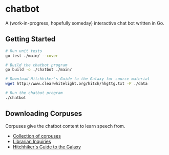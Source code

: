 # chatbot

A (work-in-progress, hopefully someday) interactive chat bot written in Go.

## Getting Started

```sh
# Run unit tests
go test ./main/ --cover

# Build the chatbot program
go build -o ./chatbot ./main/

# Download Hitchhiker's Guide to the Galaxy for source material
wget http://www.clearwhitelight.org/hitch/hhgttg.txt -P ./data

# Run the chatbot program
./chatbot
```

## Downloading Corpuses

Corpuses give the chatbot content to learn speech from.

- [Collection of corpuses](http://freeconnection.blogspot.hu/2016/04/conversational-datasets-for-train.html)
- [Librarian Inquiries](https://academiccommons.columbia.edu/catalog/ac:176612)
- [Hitchhiker's Guide to the Galaxy](http://www.clearwhitelight.org/hitch/hhgttg.txt)
